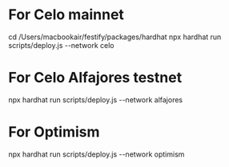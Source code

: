 # For Celo mainnet
cd /Users/macbookair/festify/packages/hardhat
npx hardhat run scripts/deploy.js --network celo

# For Celo Alfajores testnet
npx hardhat run scripts/deploy.js --network alfajores

# For Optimism
npx hardhat run scripts/deploy.js --network optimism